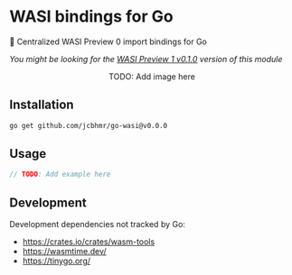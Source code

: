 # WASI bindings for Go

🧪 Centralized WASI Preview 0 import bindings for Go

_You might be looking for the [WASI Preview 1 v0.1.0](https://github.com/jcbhmr/go-wasi/tree/v0.1.0) version of this module_

<p align=center>
    TODO: Add image here
</p>

## Installation

```sh
go get github.com/jcbhmr/go-wasi@v0.0.0
```

## Usage

```go
// TODO: Add example here
```

## Development

Development dependencies not tracked by Go:

- https://crates.io/crates/wasm-tools
- https://wasmtime.dev/
- https://tinygo.org/


